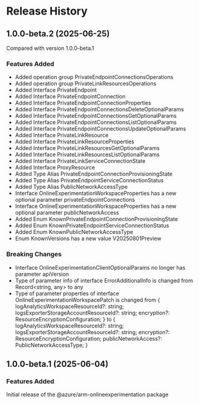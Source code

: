 # Release History
    
## 1.0.0-beta.2 (2025-06-25)
Compared with version 1.0.0-beta.1
    
### Features Added

  - Added operation group PrivateEndpointConnectionsOperations
  - Added operation group PrivateLinkResourcesOperations
  - Added Interface PrivateEndpoint
  - Added Interface PrivateEndpointConnection
  - Added Interface PrivateEndpointConnectionProperties
  - Added Interface PrivateEndpointConnectionsDeleteOptionalParams
  - Added Interface PrivateEndpointConnectionsGetOptionalParams
  - Added Interface PrivateEndpointConnectionsListOptionalParams
  - Added Interface PrivateEndpointConnectionsUpdateOptionalParams
  - Added Interface PrivateLinkResource
  - Added Interface PrivateLinkResourceProperties
  - Added Interface PrivateLinkResourcesGetOptionalParams
  - Added Interface PrivateLinkResourcesListOptionalParams
  - Added Interface PrivateLinkServiceConnectionState
  - Added Interface ProxyResource
  - Added Type Alias PrivateEndpointConnectionProvisioningState
  - Added Type Alias PrivateEndpointServiceConnectionStatus
  - Added Type Alias PublicNetworkAccessType
  - Interface OnlineExperimentationWorkspaceProperties has a new optional parameter privateEndpointConnections
  - Interface OnlineExperimentationWorkspaceProperties has a new optional parameter publicNetworkAccess
  - Added Enum KnownPrivateEndpointConnectionProvisioningState
  - Added Enum KnownPrivateEndpointServiceConnectionStatus
  - Added Enum KnownPublicNetworkAccessType
  - Enum KnownVersions has a new value V20250801Preview

### Breaking Changes

  - Interface OnlineExperimentationClientOptionalParams no longer has parameter apiVersion
  - Type of parameter info of interface ErrorAdditionalInfo is changed from Record<string, any> to any
  - Type of parameter properties of interface OnlineExperimentationWorkspacePatch is changed from {
        logAnalyticsWorkspaceResourceId?: string;
        logsExporterStorageAccountResourceId?: string;
        encryption?: ResourceEncryptionConfiguration;
    } to {
        logAnalyticsWorkspaceResourceId?: string;
        logsExporterStorageAccountResourceId?: string;
        encryption?: ResourceEncryptionConfiguration;
        publicNetworkAccess?: PublicNetworkAccessType;
    }
    
    
## 1.0.0-beta.1 (2025-06-04)

### Features Added

Initial release of the @azure/arm-onlineexperimentation package
